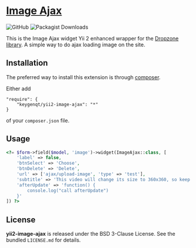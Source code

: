 [Image Ajax](http://keygenqt.com/work/yii2-image-ajax)
===================

![GitHub](https://img.shields.io/github/license/keygenqt/yii2-autocomplete-ajax)
![Packagist Downloads](https://img.shields.io/packagist/dt/keygenqt/yii2-image-ajax)

This is the Image Ajax widget Yii 2 enhanced wrapper for the [Dropzone library](http://www.dropzonejs.com). A simple way to do ajax loading image on the site.

## Installation

The preferred way to install this extension is through [composer](http://getcomposer.org/download/).

Either add

```
"require": {
    "keygenqt/yii2-image-ajax": "*"
}
```

of your `composer.json` file.

## Usage

```php
<?= $form->field($model, 'image')->widget(ImageAjax::class, [
    'label' => false,
    'btnSelect' => 'Choose',
    'btnDelete' => 'Delete',
    'url' => ['ajax/upload-image', 'type' => 'test'],
    'subtitle' => 'This video will change its size to 360х360, so keep that in mind.',
    'afterUpdate' => 'function() {
        console.log("call afterUpdate")
    }'
]) ?>
```

## License

**yii2-image-ajax** is released under the BSD 3-Clause License. See the bundled `LICENSE.md` for details.


